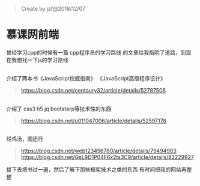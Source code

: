 > Create by jzf@2018/12/07

# 慕课网前端
曾经学习cpp的时候有一篇 cpp程序员的学习路线 的文章给我指明了道路，到现在我想找一下js的学习路线

## 
介绍了两本书《JavaScript权威指南》 《JavaScript高级程序设计》
>https://blog.csdn.net/centaury32/article/details/52787508
## 
介绍了 css3 h5 jq bootstarp等技术性的东西
>https://blog.csdn.net/u011047006/article/details/52597178
## 
烂鸡汤，图还行
>https://blog.csdn.net/web123456780/article/details/79494903
>https://blog.csdn.net/GsL9D1P04F6x2ts3C9/article/details/82229927


接下去把书过一遍，然后了解下那些框架技术之类的东西
有时间把我的网站再整整